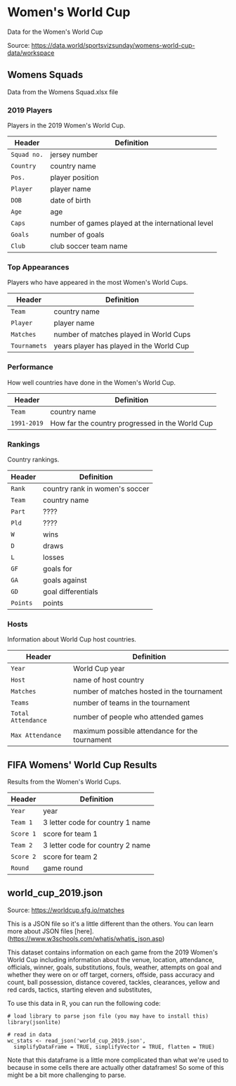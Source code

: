 # Women's World Cup 

Data for the Women's World Cup

Source: https://data.world/sportsvizsunday/womens-world-cup-data/workspace

## Womens Squads

Data from the Womens Squad.xlsx file

### 2019 Players 

Players in the 2019 Women's World Cup. 

Header | Definition 
--- | ------
`Squad no.` | jersey number 
`Country` | country name 
`Pos.` | player position 
`Player` | player name 
`DOB` | date of birth 
`Age` | age
`Caps` |  number of games played at the international level 
`Goals` | number of goals 
`Club` | club soccer team name 


### Top Appearances 

Players who have appeared in the most Women's World Cups. 

Header | Definition 
--- | ------
`Team` | country name 
`Player` | player name
`Matches` | number of matches played in World Cups 
`Tournamets` | years player has played in the World Cup 


### Performance 

How well countries have done in the Women's World Cup. 

Header | Definition 
--- | ------
`Team` | country name 
`1991-2019` | How far the country progressed in the World Cup 


### Rankings

Country rankings. 

Header | Definition 
--- | ------
`Rank` | country rank in women's soccer 
`Team` | country name 
`Part` | ????
`Pld` | ????
`W` | wins 
`D` | draws
`L` | losses 
`GF`| goals for
`GA` | goals against 
`GD` | goal differentials 
`Points` | points 


### Hosts

Information about World Cup host countries. 

Header | Definition 
--- | ------
`Year` | World Cup year 
`Host` | name of host country 
`Matches` | number of matches hosted in the tournament 
`Teams` | number of teams in the tournament 
`Total Attendance` | number of people who attended games 
`Max Attendance` | maximum possible attendance for the tournament 


## FIFA Womens' World Cup Results 

Results from the Women's World Cups. 

Header | Definition 
--- | ------
`Year` | year 
`Team 1` | 3 letter code for country 1 name 
`Score 1` | score for team 1 
`Team 2` | 3 letter code for country 2 name 
`Score 2` | score for team 2 
`Round` | game round 

## world_cup_2019.json

Source: https://worldcup.sfg.io/matches

This is a JSON file so it's a little different than the others. You can learn more about JSON files [here].(https://www.w3schools.com/whatis/whatis_json.asp)

This dataset contains information on each game from the 2019 Women's World Cup including information about the venue, location, attendance, officials, winner, goals, substitutions, fouls, weather, attempts on goal and whether they were on or off target, corners, offside, pass accuracy and count, ball possession, distance covered, tackles, clearances, yellow and red cards, tactics, starting eleven and substitutes, 

To use this data in R, you can run the following code:

```
# load library to parse json file (you may have to install this)
library(jsonlite)

# read in data
wc_stats <- read_json('world_cup_2019.json', 
  simplifyDataFrame = TRUE, simplifyVector = TRUE, flatten = TRUE)
```

Note that this dataframe is a little more complicated than what we're used to because in some cells there are actually other dataframes! So some of this might be a bit more challenging to parse. 
